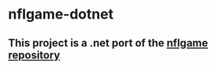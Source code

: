 ﻿# nflgame-dotnet

## This project is a .net port of the [nflgame repository](https://github.com/BurntSushi/nflgame)
